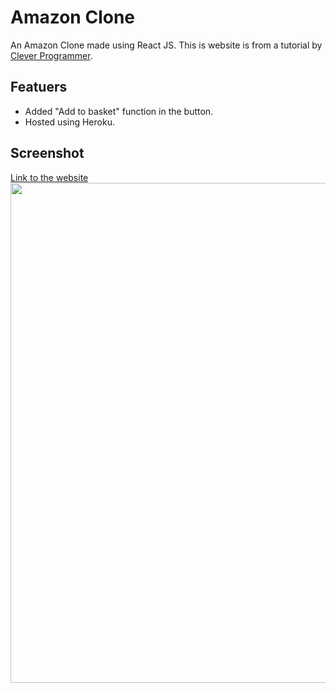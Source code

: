 # Amazon Clone
An Amazon Clone made using React JS. This is website is from a tutorial by [Clever Programmer](https://www.youtube.com/watch?v=RDV3Z1KCBvo).



## Featuers
- Added "Add to basket" function in the button.
- Hosted using Heroku.

## Screenshot
[Link to the website](https://amazon-webapp21.herokuapp.com/)
<img src="https://github.com/Sooryasanand/AmazonClone-React-Web/blob/main/Demo/Amazon%20Screenshot%201.png" width="800" height="=600">
